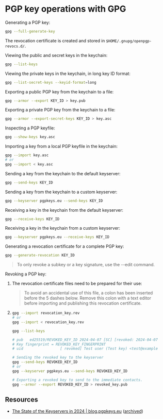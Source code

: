 # PGP key operations with GPG

Generating a PGP key:

```sh
gpg --full-generate-key
```

The revocation certificate is created and stored in `$HOME/.gnupg/openpgp-revocs.d/`.

Viewing the public and secret keys in the keychain:

```sh
gpg --list-keys
```

Viewing the private keys in the keychain, in long key ID format:

```sh
gpg --list-secret-keys --keyid-format=long
```

Exporting a public PGP key from the keychain to a file:

```sh
gpg --armor --export KEY_ID > key.pub
```

Exporting a private PGP key from the keychain to a file:

```sh
gpg --armor --export-secret-keys KEY_ID > key.asc
```

Inspecting a PGP keyfile:

```sh
gpg --show-keys key.asc
```

Importing a key from a local PGP keyfile in the keychain:

```sh
gpg --import key.asc
# or
gpg --import < key.asc
```

Sending a key from the keychain to the default keyserver:

```sh
gpg --send-keys KEY_ID
```

Sending a key from the keychain to a custom keyserver:

```sh
gpg --keyserver pgpkeys.eu --send-keys KEY_ID
```

Receiving a key in the keychain from the default keyserver:

```sh
gpg --receive-keys KEY_ID
```

Receiving a key in the keychain from a custom keyserver:

```sh
gpg --keyserver pgpkeys.eu --receive-keys KEY_ID
```

Generating a revocation certificate for a complete PGP key:

```sh
gpg --generate-revocation KEY_ID
```

> To only revoke a subkey or a key signature, use the --edit command.

Revoking a PGP key:

1. The revocation certificate files need to be prepared for their use:

    > To avoid an accidental use of this file, a colon has been inserted
    > before the 5 dashes below. Remove this colon with a text editor
    > before importing and publishing this revocation certificate.

1. ```sh
   gpg --import revocation_key.rev
   # or
   gpg --import < revocation_key.rev

   gpg --list-keys

   # pub   ed25519/REVOKED_KEY_ID 2024-04-07 [SC] [revoked: 2024-04-07]
   # Key fingerprint = REVOKED_KEY_FINGERPRINT
   # uid                 [ revoked] Test user (Test key) <test@example.com>

   # Sending the revoked key to the keyserver
   gpg --send-keys REVOKED_KEY_ID
   # or
   gpg --keyserver pgpkeys.eu --send-keys REVOKED_KEY_ID

   # Exporting a revoked key to send to the immediate contacts.
   gpg --armor --export REVOKED_KEY_ID > revoked_key.pub
   ```

## Resources

-   [The State of the Keyservers in 2024 | blog.pgpkeys.eu](https://blog.pgpkeys.eu/state-keyservers-2024.html) ([archived](https://archive.is/UMjC3))
